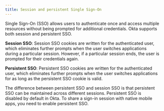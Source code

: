 ```yaml
---
title: Session and persistent Single Sign-On
---
```

Single Sign-On (SSO) allows users to authenticate once and access multiple resources without being prompted for additional credentials. Okta supports both session and persistent SSO. 

**Session SSO**: Session SSO cookies are written for the authenticated user, which eliminates further prompts when the user switches applications during a particular session. However, if a particular session ends, the user is prompted for their credentials again.

**Persistent SSO**: Persistent SSO cookies are written for the authenticated user, which eliminates further prompts when the user switches applications for as long as the persistent SSO cookie is valid.

The difference between persistent SSO and session SSO is that persistent SSO can be maintained across different sessions. Persistent SSO is disabled by default in Okta. To share a sign-in session with native mobile apps, you need to enable persistent SSO. 

<StackSelector snippet="enablesso" />

<NextSectionLink/>
